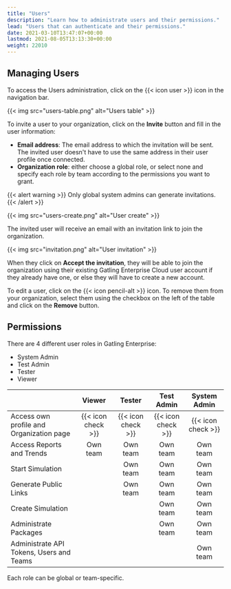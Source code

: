 ```yaml
---
title: "Users"
description: "Learn how to administrate users and their permissions."
lead: "Users that can authenticate and their permissions."
date: 2021-03-10T13:47:07+00:00
lastmod: 2021-08-05T13:13:30+00:00
weight: 22010
---
```


## Managing Users

To access the Users administration, click on the {{< icon user >}} icon in the navigation bar.

{{< img src="users-table.png" alt="Users table" >}}

To invite a user to your organization, click on the **Invite** button and fill in the user information:

- **Email address**: The email address to which the invitation will be sent. The invited user doesn't have to use the same address in their user profile once connected.
- **Organization role**: either choose a global role, or select none and specify each role by team according to the permissions you want to grant.

{{< alert warning >}}
Only global system admins can generate invitations.
{{< /alert >}}

{{< img src="users-create.png" alt="User create" >}}

The invited user will receive an email with an invitation link to join the organization.

{{< img src="invitation.png" alt="User invitation" >}}

When they click on  **Accept the invitation**, they will be able to join the organization using their existing Gatling Enterprise Cloud user account if they already have one, or else they will have to create a new account.

To edit a user, click on the {{< icon pencil-alt >}} icon. To remove them from your organization, select them using the checkbox on the left of the table and click on the **Remove** button.

## Permissions

There are 4 different user roles in Gatling Enterprise:

- System Admin
- Test Admin
- Tester
- Viewer

|                                          | Viewer             | Tester             | Test Admin         | System Admin       |
|------------------------------------------|:------------------:|:------------------:|:------------------:|:------------------:|
| Access own profile and Organization page | {{< icon check >}} | {{< icon check >}} | {{< icon check >}} | {{< icon check >}} |
| Access Reports and Trends                | Own team           | Own team           | Own team           | Own team           |
| Start Simulation                         |                    | Own team           | Own team           | Own team           |
| Generate Public Links                    |                    | Own team           | Own team           | Own team           |
| Create Simulation                        |                    |                    | Own team           | Own team           |
| Administrate Packages                   |                    |                    | Own team           | Own team           |
| Administrate API Tokens, Users and Teams |                    |                    |                    | Own team           |

Each role can be global or team-specific.

